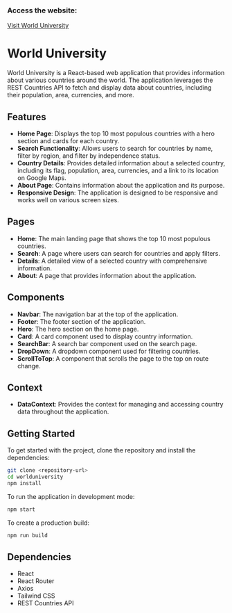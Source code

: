### Access the website:

[Visit World University](https://anthoonydavidson.github.io/worlduniversity/)

# World University

World University is a React-based web application that provides information about various countries around the world. The application leverages the REST Countries API to fetch and display data about countries, including their population, area, currencies, and more.

## Features

- **Home Page**: Displays the top 10 most populous countries with a hero section and cards for each country.
- **Search Functionality**: Allows users to search for countries by name, filter by region, and filter by independence status.
- **Country Details**: Provides detailed information about a selected country, including its flag, population, area, currencies, and a link to its location on Google Maps.
- **About Page**: Contains information about the application and its purpose.
- **Responsive Design**: The application is designed to be responsive and works well on various screen sizes.

## Pages

- **Home**: The main landing page that shows the top 10 most populous countries.
- **Search**: A page where users can search for countries and apply filters.
- **Details**: A detailed view of a selected country with comprehensive information.
- **About**: A page that provides information about the application.

## Components

- **Navbar**: The navigation bar at the top of the application.
- **Footer**: The footer section of the application.
- **Hero**: The hero section on the home page.
- **Card**: A card component used to display country information.
- **SearchBar**: A search bar component used on the search page.
- **DropDown**: A dropdown component used for filtering countries.
- **ScrollToTop**: A component that scrolls the page to the top on route change.

## Context

- **DataContext**: Provides the context for managing and accessing country data throughout the application.

## Getting Started

To get started with the project, clone the repository and install the dependencies:

```sh
git clone <repository-url>
cd worlduniversity
npm install
```

To run the application in development mode:

```sh
npm start
```

To create a production build:

```sh
npm run build
```

## Dependencies

- React
- React Router
- Axios
- Tailwind CSS
- REST Countries API